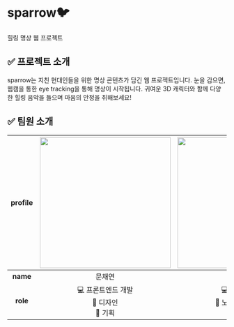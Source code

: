 ﻿# sparrow🐦
힐링 명상 웹 프로젝트


## ✅ 프로젝트 소개
sparrow는 지친 현대인들을 위한 명상 콘텐츠가 담긴 웹 프로젝트입니다. 
눈을 감으면, 웹캠을 통한 eye tracking을 통해 명상이 시작됩니다.
귀여운 3D 캐릭터와 함께 다양한 힐링 음악을 들으며 마음의 안정을 취해보세요!


## ✅ 팀원 소개
| **profile** | [<img src="https://avatars.githubusercontent.com/u/49464171?v=4" width="300">](https://github.com/Moonchaeyeon) | [<img src="https://avatars.githubusercontent.com/u/69239151?v=4" width="300">](https://github.com/jjonggang) |
|:---:|:---:|:---:|
| **name** | 문채연 | 박종경 |
| **role** | <div style="">💻 프론트엔드 개발</div><div>:art: 디자인</div><div>:pencil: 기획</div> | <div>💻 백엔드 개발</div><div>:musical_score: 노래 콘텐즈 제작</div><div>:pencil: 기획</div> |


